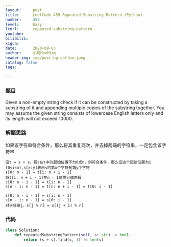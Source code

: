 ```yaml
---
layout:     post
title:      LeetCode 459 Repeated Substring Pattern (Python)
number:     459
level:      Easy
lcurl:      repeated-substring-pattern
youtube:    
bilibili1:  
xigua:      
date:       2020-09-03
author:     小明MaxMing
header-img: img/post-bg-coffee.jpeg
catalog: false
tags:
    - 
---
```


### 题目

Given a non-empty string check if it can be constructed by taking a substring of it and appending multiple copies of the substring together. You may assume the given string consists of lowercase English letters only and its length will not exceed 10000.

### 解题思路

如果该字符串符合条件，那么将其重复两次，并去掉两端的字符串，一定包含该字符串
```
设t = s + s，若s在t中的起始位置不为0或n，则符合条件，那么设这个起始位置为i (0<i<n),s[x:y]表示s的第x个字符到第y个字符
s[0: n - 1] = t[i: n + i - 1]
将t[i: n + i - 1]在n - 1位置分成两段
s[0: n - i - 1] = t[i: n - 1]
s[n - i: n - 1] = t[n: n + i - 1] = t[0: i - 1]

s[0: n - i - 1] = s[i: n - 1]
s[n - i: n - 1] = s[0: i - 1]
对于任意j，s[j % n] = s[(j + i) % n]
```

### 代码
```python
class Solution:
    def repeatedSubstringPattern(self, s: str) -> bool:
        return (s + s).find(s, 1) != len(s)
```
